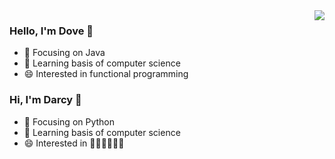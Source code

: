 <img align="right" src="https://github-readme-stats.vercel.app/api?username=dragondove&show_icons=true&icon_color=CE1D2D&text_color=718096&bg_color=ffffff&hide_title=true" />

### Hello, I'm Dove 👋
- :orange_book: Focusing on Java
- 🌱 Learning basis of computer science
- 😄 Interested in functional programming


### Hi, I'm Darcy 👋
- 🌙 Focusing on Python
- 🌱 Learning basis of computer science
- 😄 Interested in 🍕🍔🍟🥞🧇🍳
